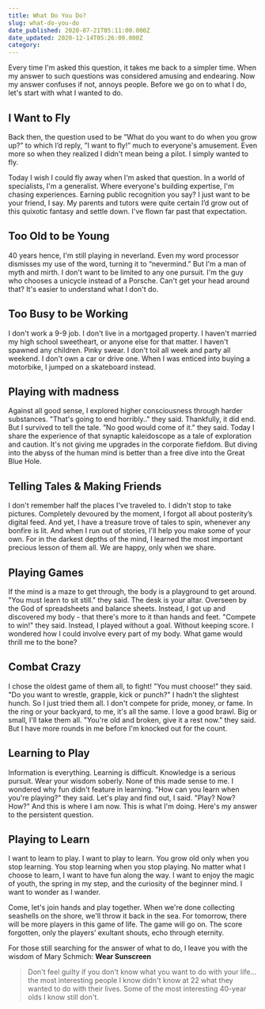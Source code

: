 ```yaml
---
title: What Do You Do?
slug: what-do-you-do
date_published: 2020-07-21T05:11:00.000Z
date_updated: 2020-12-14T05:26:09.000Z
category: 
---
```


Every time I'm asked this question, it takes me back to a simpler time. When my answer to such questions was considered amusing and endearing. Now my answer confuses if not, annoys people. Before we go on to what I do, let's start with what I wanted to do.

## I Want to Fly

Back then, the question used to be ”What do you want to do when you grow up?” to which I’d reply, ”I want to fly!” much to everyone's amusement. Even more so when they realized I didn't mean being a pilot. I simply wanted to fly.

Today I wish I could fly away when I'm asked that question. In a world of specialists, I'm a generalist. Where everyone's building expertise, I'm chasing experiences. Earning public recognition you say? I just want to be your friend, I say. My parents and tutors were quite certain I’d grow out of this quixotic fantasy and settle down. I've flown far past that expectation.

## Too Old to be Young

40 years hence, I'm still playing in neverland. Even my word processor dismisses my use of the word, turning it to “nevermind.” But I'm a man of myth and mirth. I don't want to be limited to any one pursuit. I'm the guy who chooses a unicycle instead of a Porsche. Can't get your head around that? It's easier to understand what I don't do.

## Too Busy to be Working

I don't work a 9-9 job. I don't live in a mortgaged property. I haven't married my high school sweetheart, or anyone else for that matter. I haven't spawned any children. Pinky swear. I don't toil all week and party all weekend. I don't own a car or drive one. When I was enticed into buying a motorbike, I jumped on a skateboard instead.

## Playing with madness

Against all good sense, I explored higher consciousness through harder substances. "That's going to end horribly.." they said. Thankfully, it did end. But I survived to tell the tale. ”No good would come of it.” they said. Today I share the experience of that synaptic kaleidoscope as a tale of exploration and caution. It's not giving me upgrades in the corporate fiefdom. But diving into the abyss of the human mind is better than a free dive into the Great Blue Hole.

## Telling Tales & Making Friends

I don't remember half the places I've traveled to. I didn't stop to take pictures. Completely devoured by the moment, I forgot all about posterity’s digital feed. And yet, I have a treasure trove of tales to spin, whenever any bonfire is lit. And when I run out of stories, I'll help you make some of your own. For in the darkest depths of the mind, I learned the most important precious lesson of them all. We are happy, only when we share.

## Playing Games

If the mind is a maze to get through, the body is a playground to get around. "You must learn to sit still." they said. The desk is your altar. Overseen by the God of spreadsheets and balance sheets. Instead, I got up and discovered my body - that there's more to it than hands and feet. "Compete to win!" they said. Instead, I played without a goal. Without keeping score. I wondered how I could involve every part of my body. What game would thrill me to the bone?

## Combat Crazy

I chose the oldest game of them all, to fight! "You must choose!" they said. "Do you want to wrestle, grapple, kick or punch?" I hadn't the slightest hunch. So I just tried them all. I don't compete for pride, money, or fame. In the ring or your backyard, to me, it's all the same. I love a good brawl. Big or small, I'll take them all. "You're old and broken, give it a rest now." they said. But I have more rounds in me before I'm knocked out for the count.

## Learning to Play

Information is everything. Learning is difficult. Knowledge is a serious pursuit. Wear your wisdom soberly. None of this made sense to me. I wondered why fun didn't feature in learning. "How can you learn when you're playing?" they said. Let's play and find out, I said. "Play? Now? How?" And this is where I am now. This is what I'm doing. Here's my answer to the persistent question.

## Playing to Learn

I want to learn to play. I want to play to learn. You grow old only when you stop learning. You stop learning when you stop playing. No matter what I choose to learn, I want to have fun along the way. I want to enjoy the magic of youth, the spring in my step, and the curiosity of the beginner mind. I want to wonder as I wander.

Come, let's join hands and play together. When we're done collecting seashells on the shore, we'll throw it back in the sea. For tomorrow, there will be more players in this game of life. The game will go on. The score forgotten, only the players’ exultant shouts, echo through eternity.

For those still searching for the answer of what to do, I leave you with the wisdom of Mary Schmich: **Wear Sunscreen**

> Don't feel guilty if you don't know what you want to do with your life...
> the most interesting people I know didn't know at 22 what they wanted to do with their lives. Some of the most interesting 40-year olds I know still don't.
